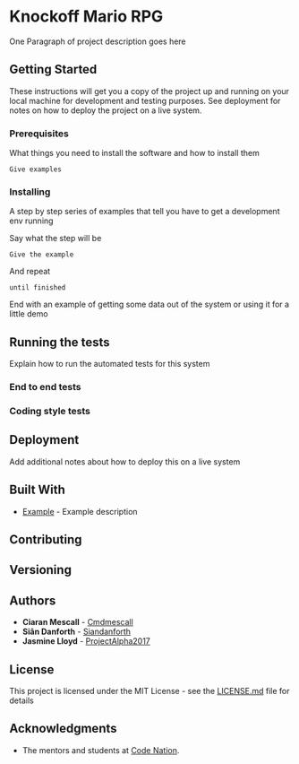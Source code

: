 # Knockoff Mario RPG

One Paragraph of project description goes here

## Getting Started

These instructions will get you a copy of the project up and running on your local machine for development and testing purposes. See deployment for notes on how to deploy the project on a live system.

### Prerequisites

What things you need to install the software and how to install them

```
Give examples
```

### Installing

A step by step series of examples that tell you have to get a development env running

Say what the step will be

```
Give the example
```

And repeat

```
until finished
```

End with an example of getting some data out of the system or using it for a little demo

## Running the tests

Explain how to run the automated tests for this system

### End to end tests


### Coding style tests


## Deployment

Add additional notes about how to deploy this on a live system

## Built With

* [Example](exampleLink) - Example description

## Contributing



## Versioning



## Authors

* **Ciaran Mescall** - [Cmdmescall](https://github.com/cmdmescall)
* **Siân Danforth** - [Siandanforth](https://github.com/siandanforth)
* **Jasmine Lloyd** - [ProjectAlpha2017](https://github.com/ProjectAlpha2017)

## License

This project is licensed under the MIT License - see the [LICENSE.md](LICENSE.md) file for details

## Acknowledgments

* The mentors and students at [Code Nation](https://wearecodenation.com/).